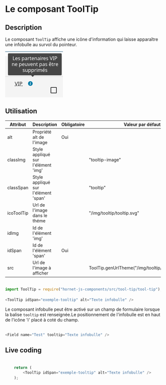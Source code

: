 # Le composant ToolTip

## Description

Le composant `ToolTip` affiche une icône d'information qui laisse apparaître une infobulle au survol du pointeur.

![infobulle](../sources/tool-tip/tool-tip.png)

## Utilisation

| Attribut   | Description                                         | Obligatoire | Valeur par défaut                                | Type   |
| ---------- | --------------------------------------------------- | ------------| ------------------------------------------------ |--------|
| alt        | Propriété alt de l'image                            | Oui         |                                                  | string |
| classImg   | Style appliqué sur l'élément 'img'                  | &nbsp;      | "tooltip-image"                                  | string |
| classSpan  | Style appliqué sur l'élément 'span'                 | &nbsp;      | "tooltip"                                        | string |
| icoToolTip | Url de l'image dans le théme                        | &nbsp;      | "/img/tooltip/tooltip.svg"                       | string |
| idImg      | Id de l'élément 'img'                               | &nbsp;      |                                                  | string |
| idSpan     | Id de l'élément 'span'                              | Oui         |                                                  | string |
| src        | Url de l'image à afficher                           | &nbsp;      | ToolTip.genUrlTheme("/img/tooltip/ico_tooltip.png") | string |

```javascript

import ToolTip = require("hornet-js-components/src/tool-tip/tool-tip");

<ToolTip idSpan="exemple-tooltip" alt="Texte infobulle" />

```

Le composant infobulle peut être activé sur un champ de formulaire lorsque la balise `tooltip` est renseignée.Le positionnement de l'infobulle est en haut de l'icône 'i' placé à coté du champ.

```javascript

<Field name="Test" tooltip="Texte infobulle" />

```

## Live coding

```javascript showroom

    return (
        <ToolTip idSpan="exemple-tooltip" alt="Texte infobulle" />
    );
```